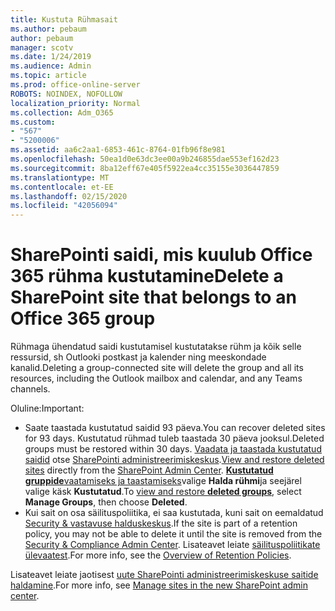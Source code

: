 ```yaml
---
title: Kustuta Rühmasait
ms.author: pebaum
author: pebaum
manager: scotv
ms.date: 1/24/2019
ms.audience: Admin
ms.topic: article
ms.prod: office-online-server
ROBOTS: NOINDEX, NOFOLLOW
localization_priority: Normal
ms.collection: Adm_O365
ms.custom:
- "567"
- "5200006"
ms.assetid: aa6c2aa1-6853-461c-8764-01fb96f8e981
ms.openlocfilehash: 50ea1d0e63dc3ee00a9b246855dae553ef162d23
ms.sourcegitcommit: 8ba12eff67e405f5922ea4cc35155e3036447859
ms.translationtype: MT
ms.contentlocale: et-EE
ms.lasthandoff: 02/15/2020
ms.locfileid: "42056094"
---
```

# <a name="delete-a-sharepoint-site-that-belongs-to-an-office-365-group"></a><span data-ttu-id="ad267-102">SharePointi saidi, mis kuulub Office 365 rühma kustutamine</span><span class="sxs-lookup"><span data-stu-id="ad267-102">Delete a SharePoint site that belongs to an Office 365 group</span></span>

<span data-ttu-id="ad267-103">Rühmaga ühendatud saidi kustutamisel kustutatakse rühm ja kõik selle ressursid, sh Outlooki postkast ja kalender ning meeskondade kanalid.</span><span class="sxs-lookup"><span data-stu-id="ad267-103">Deleting a group-connected site will delete the group and all its resources, including the Outlook mailbox and calendar, and any Teams channels.</span></span>
  
<span data-ttu-id="ad267-104">Oluline:</span><span class="sxs-lookup"><span data-stu-id="ad267-104">Important:</span></span>

- <span data-ttu-id="ad267-105">Saate taastada kustutatud saidid 93 päeva.</span><span class="sxs-lookup"><span data-stu-id="ad267-105">You can recover deleted sites for 93 days.</span></span> <span data-ttu-id="ad267-106">Kustutatud rühmad tuleb taastada 30 päeva jooksul.</span><span class="sxs-lookup"><span data-stu-id="ad267-106">Deleted groups must be restored within 30 days.</span></span> <span data-ttu-id="ad267-107">[Vaadata ja taastada kustutatud saidid](https://admin.microsoft.com/sharepoint?page=recyclebin&modern=true) otse [SharePointi administreerimiskeskus](https://admin.microsoft.com/sharepoint?page=home&modern=true).</span><span class="sxs-lookup"><span data-stu-id="ad267-107">[View and restore deleted sites](https://admin.microsoft.com/sharepoint?page=recyclebin&modern=true) directly from the [SharePoint Admin Center](https://admin.microsoft.com/sharepoint?page=home&modern=true).</span></span> <span data-ttu-id="ad267-108">[ **Kustutatud gruppide**vaatamiseks ja taastamiseks](https://outlook.office.com/people/group/deleted)valige **Halda rühmi**ja seejärel valige käsk **Kustutatud**.</span><span class="sxs-lookup"><span data-stu-id="ad267-108">To [view and restore **deleted groups**](https://outlook.office.com/people/group/deleted), select **Manage Groups**, then choose **Deleted**.</span></span>
- <span data-ttu-id="ad267-109">Kui sait on osa säilituspoliitika, ei saa kustutada, kuni sait on eemaldatud [Security & vastavuse halduskeskus](https://protection.office.com/?rfr=AdminCenter#/retention).</span><span class="sxs-lookup"><span data-stu-id="ad267-109">If the site is part of a retention policy, you may not be able to delete it until the site is removed from the [Security & Compliance Admin Center](https://protection.office.com/?rfr=AdminCenter#/retention).</span></span> <span data-ttu-id="ad267-110">Lisateavet leiate [säilituspoliitikate ülevaatest](https://docs.microsoft.com/office365/securitycompliance/retention-policies#content-in-onedrive-accounts-and-sharepoint-sites).</span><span class="sxs-lookup"><span data-stu-id="ad267-110">For more info, see the [Overview of Retention Policies](https://docs.microsoft.com/office365/securitycompliance/retention-policies#content-in-onedrive-accounts-and-sharepoint-sites).</span></span>
  
<span data-ttu-id="ad267-111">Lisateavet leiate jaotisest [uute SharePointi administreerimiskeskuse saitide haldamine](https://docs.microsoft.com/sharepoint/manage-sites-in-new-admin-center).</span><span class="sxs-lookup"><span data-stu-id="ad267-111">For more info, see [Manage sites in the new SharePoint admin center](https://docs.microsoft.com/sharepoint/manage-sites-in-new-admin-center).</span></span>
